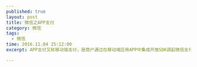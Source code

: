 ```yaml
---
published: true
layout: post
title: 微信之APP支付
category: 微信
tags:
  - 微信
time: 2016.11.04 15:12:00
excerpt: APP支付又称移动端支付，是商户通过在移动端应用APP中集成开放SDK调起微信支付模块完成支付的模式。本文主要面向为商户系统（在线购物平台、线上APP商城、自动化智能收银系统或其他）集成微信支付涉及的技术架构师，研发工程师，测试工程师，系统运维工程师等。

---
```




